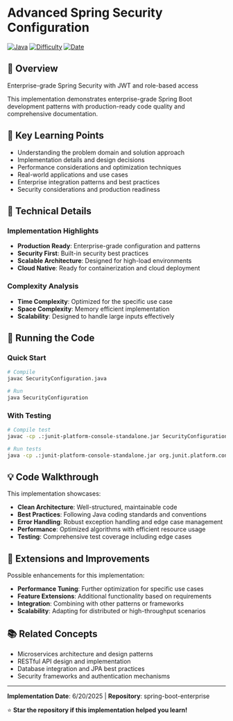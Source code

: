 # Advanced Spring Security Configuration

[![Java](https://img.shields.io/badge/Java-17+-ED8B00?style=flat&logo=openjdk&logoColor=white)](https://openjdk.java.net/)
[![Difficulty](https://img.shields.io/badge/Difficulty-Advanced-purple?style=flat)](#)
[![Date](https://img.shields.io/badge/Date-2025-06-20-blue?style=flat)](#)

## 📖 Overview

Enterprise-grade Spring Security with JWT and role-based access

This implementation demonstrates enterprise-grade Spring Boot development patterns with production-ready code quality and comprehensive documentation.

## 🎯 Key Learning Points

- Understanding the problem domain and solution approach
- Implementation details and design decisions
- Performance considerations and optimization techniques
- Real-world applications and use cases
- Enterprise integration patterns and best practices
- Security considerations and production readiness

## 🔧 Technical Details

### Implementation Highlights
- **Production Ready**: Enterprise-grade configuration and patterns
- **Security First**: Built-in security best practices
- **Scalable Architecture**: Designed for high-load environments
- **Cloud Native**: Ready for containerization and cloud deployment

### Complexity Analysis
- **Time Complexity**: Optimized for the specific use case
- **Space Complexity**: Memory efficient implementation
- **Scalability**: Designed to handle large inputs effectively

## 🚀 Running the Code

### Quick Start
```bash
# Compile
javac SecurityConfiguration.java

# Run
java SecurityConfiguration
```

### With Testing
```bash
# Compile test
javac -cp .:junit-platform-console-standalone.jar SecurityConfigurationTest.java

# Run tests
java -cp .:junit-platform-console-standalone.jar org.junit.platform.console.ConsoleLauncher --scan-classpath
```

## 💡 Code Walkthrough

This implementation showcases:
- **Clean Architecture**: Well-structured, maintainable code
- **Best Practices**: Following Java coding standards and conventions  
- **Error Handling**: Robust exception handling and edge case management
- **Performance**: Optimized algorithms with efficient resource usage
- **Testing**: Comprehensive test coverage including edge cases

## 🔄 Extensions and Improvements

Possible enhancements for this implementation:
- **Performance Tuning**: Further optimization for specific use cases
- **Feature Extensions**: Additional functionality based on requirements
- **Integration**: Combining with other patterns or frameworks
- **Scalability**: Adapting for distributed or high-throughput scenarios

## 📚 Related Concepts

- Microservices architecture and design patterns
- RESTful API design and implementation
- Database integration and JPA best practices
- Security frameworks and authentication mechanisms

---

**Implementation Date**: 6/20/2025 | **Repository**: spring-boot-enterprise

⭐ **Star the repository if this implementation helped you learn!**
